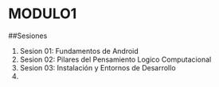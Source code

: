 # MODULO1
##Sesiones
1. Sesion 01: Fundamentos de Android
2. Sesion 02: Pilares del Pensamiento Logico Computacional
3. Sesion 03: Instalación y Entornos de Desarrollo
4. 
